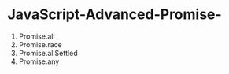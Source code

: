 # JavaScript-Advanced-Promise-

1. Promise.all
2. Promise.race
3. Promise.allSettled
4. Promise.any
